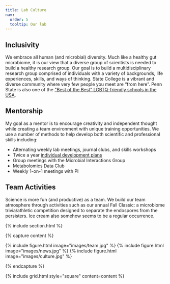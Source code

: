 ```yaml
---
title: Lab Culture
nav:
  order: 5
  tooltip: Our lab
---
```


## Inclusivity

We embrace all human (and microbial) diversity. Much like a healthy gut microbiome, it is our view that a diverse group of scientists is needed to build a healthy research group. Our goal is to build a multidisciplinary research group comprised of individuals with a variety of backgrounds, life experiences, skills, and ways of thinking. State College is a vibrant and diverse community where very few people you meet are “from here”. Penn State is also one of the ["Best of the Best" LGBTQ-friendly schools in the USA](https://campusprideindex.org/campuses/details/222?campus=the-pennsylvania-state-university). 

## Mentorship

 My goal as a mentor is to encourage creativity and independent thought while creating a team environment with unique training opportunities. We use a number of methods to help develop both scientific and professional skills including:

- Alternating weekly lab meetings, journal clubs, and skills workshops
- Twice a year [individual development plans]( https://myidp.sciencecareers.org/)
- Group meetings with the Microbial Interactions Group
- Metabolomics Data Club
- Weekly 1-on-1 meetings with PI

## Team Activities

Science is more fun (and productive) as a team. We build our team atmosphere through activities such as our annual Fall Classic: a microbiome trivia/athletic competition designed to separate the endospores from the persisters. Ice cream also somehow seems to be a regular occurrence.

{% include section.html %}

{% capture content %}

{% include figure.html image="images/team.jpg" %} {% include figure.html image="images/news.jpg" %} {% include figure.html image="images/culture.jpg" %}

{% endcapture %}

{% include grid.html style="square" content=content %}
